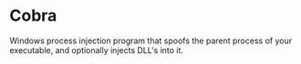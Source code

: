 # Cobra
Windows process injection program that spoofs the parent process of your executable, and optionally injects DLL's into it.
